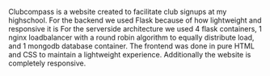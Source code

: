 Clubcompass is a website created to facilitate club signups at my highschool.
For the backend we used Flask because of how lightweight and responsive it is
For the serverside architecture we used 4 flask containers, 1 nginx loadbalancer with a round robin algorithm to equally distribute load, and 1 mongodb database container.
The frontend was done in pure HTML and CSS to maintain a lightweight experience. Additionally the website is completely responsive.
